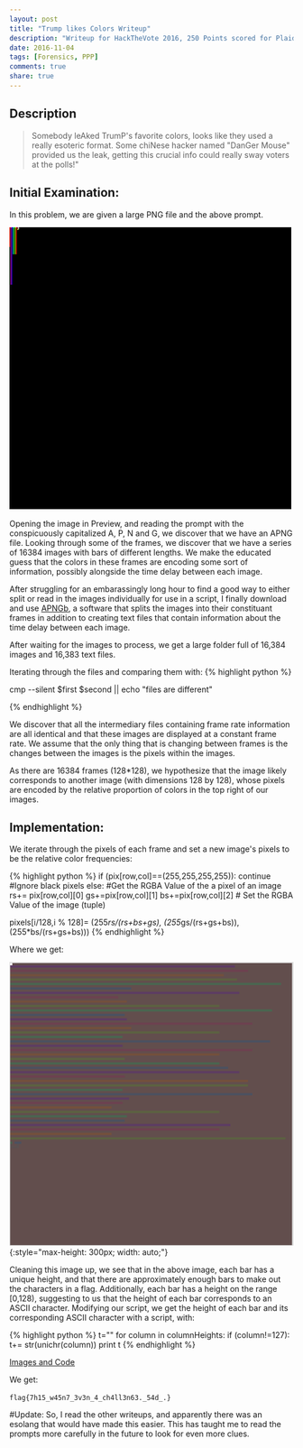```yaml
---
layout: post
title: "Trump likes Colors Writeup"
description: "Writeup for HackTheVote 2016, 250 Points scored for Plaid Parliment of Pwning"
date: 2016-11-04
tags: [Forensics, PPP]
comments: true
share: true
---
```


## Description
>Somebody leAked TrumP's favorite colors, looks like they used a really esoteric format. Some chiNese hacker named "DanGer Mouse" provided us the leak, getting this crucial info could really sway voters at the polls!"

## Initial Examination:
In this problem, we are given a large PNG file and the above prompt. 

![alt-text](images/trump_likes_colors_handout.png)

Opening the image in Preview, and reading the prompt with the conspicuously capitalized A, P, N and G, we discover that we have an APNG file.  Looking through some of the frames, we discover that we have a series of 16384 images with bars of different lengths.  We make the educated guess that the colors in these frames are encoding some sort of information, possibly alongside the time delay between each image.

After struggling for an embarassingly long hour to find a good way to either split or read in the images individually for use in a script, I finally download and use [APNGb](https://sourceforge.net/projects/apngasm/files/2.7/), a software that splits the images into their constituant frames in addition to creating text files that contain information about the time delay between each image.

After waiting for the images to process, we get a large folder full of 16,384 images and 16,383 text files.

Iterating through the files and comparing them with:
{% highlight python %}

cmp --silent $first $second || echo "files are different"

{% endhighlight %}

We discover that all the intermediary files containing frame rate information are all identical and that these images are displayed at a constant frame rate. We assume that the only thing that is changing between frames is the changes between the images is the pixels within the images.

As there are 16384 frames (128*128), we hypothesize that the image likely corresponds to another image (with dimensions 128 by 128), whose pixels are encoded by the relative proportion of colors in the top right of our images.

## Implementation:

We iterate through the pixels of each frame and set a new image's pixels to be the relative color frequencies:

{% highlight python %}
if (pix[row,col]==(255,255,255,255)): 
	continue #Ignore black pixels
else:
	#Get the RGBA Value of the a pixel of an image
	rs+= pix[row,col][0]
	gs+=pix[row,col][1]
	bs+=pix[row,col][2] 
	# Set the RGBA Value of the image (tuple)
	
 pixels[i/128,i % 128]= (255*rs/(rs+bs+gs),
 	(255*gs/(rs+gs+bs)),(255*bs/(rs+gs+bs)))
{% endhighlight %}



Where we get:

![alt-text](images/results-trump-likes-colors.png){:style="max-height: 300px; width: auto;"}



Cleaning this image up, we see that in the above image, each bar has a unique height, and that there are approximately enough bars to make out the characters in a flag.  Additionally, each bar has a height on the range [0,128), suggesting to us that the height of each bar corresponds to an ASCII character.   Modifying our script, we get the height of each bar and its corresponding ASCII character with a script, with:

{% highlight python %}
t=""
for column in columnHeights:
	if (column!=127):
		t+= str(unichr(column))
print t
{% endhighlight %}

[Images and Code](/files/TrumpLikesColorsStuff.zip)

We get:

`flag{7h15_w45n7_3v3n_4_ch4ll3n63._54d_.}`

#Update:
So, I read the other writeups, and apparently there was an esolang that would have made this easier.  This has taught me to read the prompts more carefully in the future to look for even more clues.



